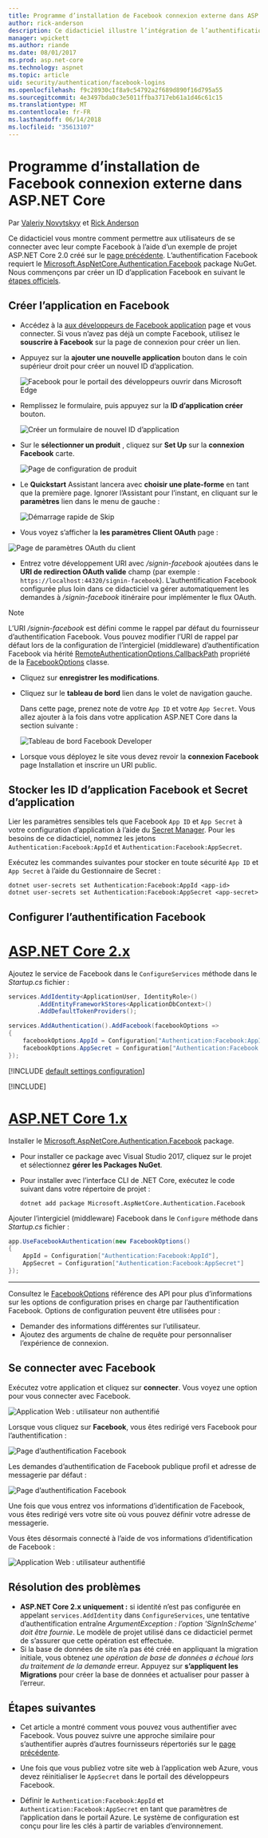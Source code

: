 ```yaml
---
title: Programme d’installation de Facebook connexion externe dans ASP.NET Core
author: rick-anderson
description: Ce didacticiel illustre l’intégration de l’authentification d’utilisateur de compte Facebook dans une application ASP.NET Core existante.
manager: wpickett
ms.author: riande
ms.date: 08/01/2017
ms.prod: asp.net-core
ms.technology: aspnet
ms.topic: article
uid: security/authentication/facebook-logins
ms.openlocfilehash: f9c28930c1f8a9c54792a2f689d890f16d795a55
ms.sourcegitcommit: 4e3497bda0c3e5011ffba3717eb61a1d46c61c15
ms.translationtype: MT
ms.contentlocale: fr-FR
ms.lasthandoff: 06/14/2018
ms.locfileid: "35613107"
---
```

# <a name="facebook-external-login-setup-in-aspnet-core"></a>Programme d’installation de Facebook connexion externe dans ASP.NET Core

Par [Valeriy Novytskyy](https://github.com/01binary) et [Rick Anderson](https://twitter.com/RickAndMSFT)

Ce didacticiel vous montre comment permettre aux utilisateurs de se connecter avec leur compte Facebook à l’aide d’un exemple de projet ASP.NET Core 2.0 créé sur le [page précédente](xref:security/authentication/social/index). L’authentification Facebook requiert le [Microsoft.AspNetCore.Authentication.Facebook](https://www.nuget.org/packages/Microsoft.AspNetCore.Authentication.Facebook) package NuGet. Nous commençons par créer un ID d’application Facebook en suivant le [étapes officiels](https://developers.facebook.com).

## <a name="create-the-app-in-facebook"></a>Créer l’application en Facebook

* Accédez à la [aux développeurs de Facebook application](https://developers.facebook.com/apps/) page et vous connecter. Si vous n’avez pas déjà un compte Facebook, utilisez le **souscrire à Facebook** sur la page de connexion pour créer un lien.

* Appuyez sur la **ajouter une nouvelle application** bouton dans le coin supérieur droit pour créer un nouvel ID d’application.

   ![Facebook pour le portail des développeurs ouvrir dans Microsoft Edge](index/_static/FBMyApps.png)

* Remplissez le formulaire, puis appuyez sur la **ID d’application créer** bouton.

   ![Créer un formulaire de nouvel ID d’application](index/_static/FBNewAppId.png)

* Sur le **sélectionner un produit** , cliquez sur **Set Up** sur la **connexion Facebook** carte.

   ![Page de configuration de produit](index/_static/FBProductSetup.png)

* Le **Quickstart** Assistant lancera avec **choisir une plate-forme** en tant que la première page. Ignorer l’Assistant pour l’instant, en cliquant sur le **paramètres** lien dans le menu de gauche :

   ![Démarrage rapide de Skip](index/_static/FBSkipQuickStart.png)

* Vous voyez s’afficher la **les paramètres Client OAuth** page :

![Page de paramètres OAuth du client](index/_static/FBOAuthSetup.png)

* Entrez votre développement URI avec */signin-facebook* ajoutées dans le **URI de redirection OAuth valide** champ (par exemple : `https://localhost:44320/signin-facebook`). L’authentification Facebook configurée plus loin dans ce didacticiel va gérer automatiquement les demandes à */signin-facebook* itinéraire pour implémenter le flux OAuth.

> [!NOTE]
> L’URI */signin-facebook* est défini comme le rappel par défaut du fournisseur d’authentification Facebook. Vous pouvez modifier l’URI de rappel par défaut lors de la configuration de l’intergiciel (middleware) d’authentification Facebook via hérité [RemoteAuthenticationOptions.CallbackPath](/dotnet/api/microsoft.aspnetcore.authentication.remoteauthenticationoptions.callbackpath) propriété de la [FacebookOptions](/dotnet/api/microsoft.aspnetcore.authentication.facebook.facebookoptions) classe.

* Cliquez sur **enregistrer les modifications**.

* Cliquez sur le **tableau de bord** lien dans le volet de navigation gauche. 

    Dans cette page, prenez note de votre `App ID` et votre `App Secret`. Vous allez ajouter à la fois dans votre application ASP.NET Core dans la section suivante :

   ![Tableau de bord Facebook Developer](index/_static/FBDashboard.png)

* Lorsque vous déployez le site vous devez revoir la **connexion Facebook** page Installation et inscrire un URI public.

## <a name="store-facebook-app-id-and-app-secret"></a>Stocker les ID d’application Facebook et Secret d’application

Lier les paramètres sensibles tels que Facebook `App ID` et `App Secret` à votre configuration d’application à l’aide du [Secret Manager](xref:security/app-secrets). Pour les besoins de ce didacticiel, nommez les jetons `Authentication:Facebook:AppId` et `Authentication:Facebook:AppSecret`.

Exécutez les commandes suivantes pour stocker en toute sécurité `App ID` et `App Secret` à l’aide du Gestionnaire de Secret :

```console
dotnet user-secrets set Authentication:Facebook:AppId <app-id>
dotnet user-secrets set Authentication:Facebook:AppSecret <app-secret>
```

## <a name="configure-facebook-authentication"></a>Configurer l’authentification Facebook

# <a name="aspnet-core-2xtabaspnetcore2x"></a>[ASP.NET Core 2.x](#tab/aspnetcore2x/)

Ajoutez le service de Facebook dans le `ConfigureServices` méthode dans le *Startup.cs* fichier :

```csharp
services.AddIdentity<ApplicationUser, IdentityRole>()
        .AddEntityFrameworkStores<ApplicationDbContext>()
        .AddDefaultTokenProviders();

services.AddAuthentication().AddFacebook(facebookOptions =>
{
    facebookOptions.AppId = Configuration["Authentication:Facebook:AppId"];
    facebookOptions.AppSecret = Configuration["Authentication:Facebook:AppSecret"];
});
```

[!INCLUDE [default settings configuration](includes/default-settings.md)]

[!INCLUDE[](~/includes/chain-auth-providers.md)]

# <a name="aspnet-core-1xtabaspnetcore1x"></a>[ASP.NET Core 1.x](#tab/aspnetcore1x/)

Installer le [Microsoft.AspNetCore.Authentication.Facebook](https://www.nuget.org/packages/Microsoft.AspNetCore.Authentication.Facebook) package.

* Pour installer ce package avec Visual Studio 2017, cliquez sur le projet et sélectionnez **gérer les Packages NuGet**.
* Pour installer avec l’interface CLI de .NET Core, exécutez le code suivant dans votre répertoire de projet :

   `dotnet add package Microsoft.AspNetCore.Authentication.Facebook`

Ajouter l’intergiciel (middleware) Facebook dans le `Configure` méthode dans *Startup.cs* fichier :

```csharp
app.UseFacebookAuthentication(new FacebookOptions()
{
    AppId = Configuration["Authentication:Facebook:AppId"],
    AppSecret = Configuration["Authentication:Facebook:AppSecret"]
});
```

---

Consultez le [FacebookOptions](/dotnet/api/microsoft.aspnetcore.builder.facebookoptions) référence des API pour plus d’informations sur les options de configuration prises en charge par l’authentification Facebook. Options de configuration peuvent être utilisées pour :

* Demander des informations différentes sur l’utilisateur.
* Ajoutez des arguments de chaîne de requête pour personnaliser l’expérience de connexion.

## <a name="sign-in-with-facebook"></a>Se connecter avec Facebook

Exécutez votre application et cliquez sur **connecter**. Vous voyez une option pour vous connecter avec Facebook.

![Application Web : utilisateur non authentifié](index/_static/DoneFacebook.png)

Lorsque vous cliquez sur **Facebook**, vous êtes redirigé vers Facebook pour l’authentification :

![Page d’authentification Facebook](index/_static/FBLogin.png)

Les demandes d’authentification de Facebook publique profil et adresse de messagerie par défaut :

![Page d’authentification Facebook](index/_static/FBLoginDone.png)

Une fois que vous entrez vos informations d’identification de Facebook, vous êtes redirigé vers votre site où vous pouvez définir votre adresse de messagerie.

Vous êtes désormais connecté à l’aide de vos informations d’identification de Facebook :

![Application Web : utilisateur authentifié](index/_static/Done.png)

## <a name="troubleshooting"></a>Résolution des problèmes

* **ASP.NET Core 2.x uniquement :** si identité n’est pas configurée en appelant `services.AddIdentity` dans `ConfigureServices`, une tentative d’authentification entraîne *ArgumentException : l’option 'SignInScheme' doit être fournie*. Le modèle de projet utilisé dans ce didacticiel permet de s’assurer que cette opération est effectuée.
* Si la base de données de site n’a pas été créé en appliquant la migration initiale, vous obtenez *une opération de base de données a échoué lors du traitement de la demande* erreur. Appuyez sur **s’appliquent les Migrations** pour créer la base de données et actualiser pour passer à l’erreur.

## <a name="next-steps"></a>Étapes suivantes

* Cet article a montré comment vous pouvez vous authentifier avec Facebook. Vous pouvez suivre une approche similaire pour s’authentifier auprès d’autres fournisseurs répertoriés sur le [page précédente](xref:security/authentication/social/index).

* Une fois que vous publiez votre site web à l’application web Azure, vous devez réinitialiser le `AppSecret` dans le portail des développeurs Facebook.

* Définir le `Authentication:Facebook:AppId` et `Authentication:Facebook:AppSecret` en tant que paramètres de l’application dans le portail Azure. Le système de configuration est conçu pour lire les clés à partir de variables d’environnement.
